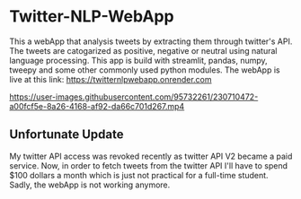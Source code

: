 # Twitter-NLP-WebApp

This a webApp that analysis tweets by extracting them through twitter's API. The tweets are catogarized as positive, negative or neutral using natural language processing.
This app is build with streamlit, pandas, numpy, tweepy and some other commonly used python modules.
The webApp is live at this link: https://twitternlpwebapp.onrender.com



https://user-images.githubusercontent.com/95732261/230710472-a00fcf5e-8a26-4168-af92-da66c701d267.mp4


## Unfortunate Update
My twitter API access was revoked recently as twitter API V2 became a paid service. Now, in order to fetch tweets from the twitter API I'll have to spend $100 dollars a month
which is just not practical for a full-time student.
Sadly, the webApp is not working anymore.

